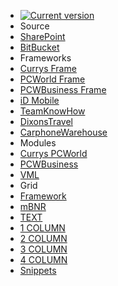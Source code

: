* [![Current version](https://img.shields.io/badge/V-2.5-E51639.svg?longCache=true&style=for-the-badge)](#)
* Source
 * [<i class="fas fa-fw fa-cloud-download-alt"></i> SharePoint](https://dixonsretail.sharepoint.com/sites/emailcrm/Shared%20Documents/_Assets/__Templates/Adobe%20Campaign/Master%20Template?csf=1 'download')
 * [<i class="fas fa-fw fa-code-branch"></i> BitBucket](https://bitbucket.org/dixonscarphone/master-templates/src 'download')
* Frameworks
 * [<i class="fas fa-fw fa-file-download"></i>Currys Frame](https://dixonsretail.sharepoint.com/sites/emailcrm/Shared%20Documents/_Assets/__Templates/Adobe%20Campaign/Master%20Template/AC_Skeleton_Currys.html?csf=1 'download')
 * [<i class="fas fa-fw fa-file-download"></i>PCWorld Frame](https://dixonsretail.sharepoint.com/sites/emailcrm/Shared%20Documents/_Assets/__Templates/Adobe%20Campaign/Master%20Template/AC_Skeleton_PCWorld.html?csf=1 'download')
 * [<i class="fas fa-fw fa-file-download"></i>PCWBusiness Frame](https://dixonsretail.sharepoint.com/sites/emailcrm/Shared%20Documents/_Assets/__Templates/Adobe%20Campaign/Master%20Template/AC_Skeleton_PCWBusiness.html?csf=1 'download')
 * [<i class="fas fa-fw fa-times"></i>iD Mobile](# 'disabled')
 * [<i class="fas fa-fw fa-times"></i>TeamKnowHow](# 'disabled')
 * [<i class="fas fa-fw fa-times"></i>DixonsTravel](# 'disabled')
 * [<i class="fas fa-fw fa-times"></i>CarphoneWarehouse](# 'disabled')
* Modules
 * [<i class="fas fa-fw fa-file-download"></i>Currys PCWorld](https://dixonsretail.sharepoint.com/sites/emailcrm/Shared%20Documents/_Assets/__Templates/Adobe%20Campaign/Master%20Template/AC_Sections_CPCW.html?csf=1 'download')
 * [<i class="fas fa-fw fa-file-download"></i>PCWBusiness](https://dixonsretail.sharepoint.com/sites/emailcrm/Shared%20Documents/_Assets/__Templates/Adobe%20Campaign/Master%20Template/AC_Sections_PCWBusiness.html?csf=1&e=6a3403629d8740949ef87c5ba6f963af 'download')
 * [<i class="fas fa-fw fa-file-download"></i>VML](https://dixonsretail.sharepoint.com/sites/emailcrm/Shared%20Documents/_Assets/__Templates/Adobe%20Campaign/Master%20Template/AC_VML.html?csf=1&e=6a3403629d8740949ef87c5ba6f963af 'download')
* Grid
 * [<i class="fas fa-fw fa-times"></i>Framework](# 'disabled')
 * [<i class="fas fa-fw fa-times"></i>mBNR](# 'disabled')
 * [<i class="fas fa-fw fa-times"></i>TEXT](# 'disabled')
 * [<i class="fas fa-fw fa-times"></i>1 COLUMN](# 'disabled')
 * [<i class="fas fa-fw fa-times"></i>2 COLUMN](# 'disabled')
 * [<i class="fas fa-fw fa-times"></i>3 COLUMN](# 'disabled')
 * [<i class="fas fa-fw fa-times"></i>4 COLUMN](# 'disabled')
 * [<i class="fas fa-fw fa-times"></i>Snippets](# 'disabled')

